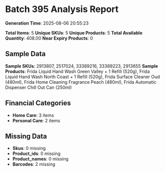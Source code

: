 # Batch 395 Analysis Report

**Generation Time**: 2025-08-06 20:55:23

**Total Items**: 5
**Unique SKUs**: 5
**Unique Products**: 5
**Total Available Quantity**: 408.00
**Near Expiry Products**: 0

## Sample Data
**Sample SKUs**: 2913807, 2517024, 33389216, 33389223, 2913655
**Sample Products**: Frida Liquid Hand Wash Green Valley + 1 Refill (520g), Frida Liquid Hand Wash North Coast + 1 Refill (520g), Frida Surface Cleaner Oud (480ml), Frida Home Cleaning Fragrance Peach (480ml), Frida Automatic Dispenser Chill Out Can (250ml)

## Financial Categories
- **Home Care**: 3 items
- **Personal Care**: 2 items

## Missing Data
- **Skus**: 0 missing
- **Product_ids**: 0 missing
- **Product_names**: 0 missing
- **Barcodes**: 2 missing
